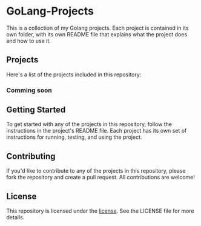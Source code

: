 # GoLang-Projects

This is a collection of my Golang projects. Each project is contained in its own folder, with its own README file that explains what the project does and how to use it.

## Projects

Here's a list of the projects included in this repository:

### Comming soon

## Getting Started

To get started with any of the projects in this repository, follow the instructions in the project's README file. Each project has its own set of instructions for running, testing, and using the project.

## Contributing

If you'd like to contribute to any of the projects in this repository, please fork the repository and create a pull request. All contributions are welcome!

## License

This repository is licensed under the [license](https://github.com/himanshu1221/GoLang-Projects/blob/master/LICENSE). See the LICENSE file for more details.
